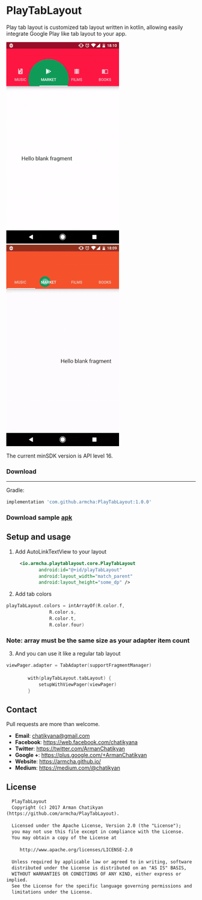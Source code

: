 # PlayTabLayout

Play tab layout is customized tab layout written in kotlin, allowing easily integrate Google Play like tab layout to your app.

![](art/regular.gif)<br/>
![](art/witIcon.gif)

The current minSDK version is API level 16.

### Download
-----------------------

Gradle:
```groovy
implementation 'com.github.armcha:PlayTabLayout:1.0.0'
```

### Download sample [apk](https://github.com/armcha/PlayTabLayout/tree/master/art/app.apk)

## Setup and usage

1. Add AutoLinkTextView to your layout
```xml
     <io.armcha.playtablayout.core.PlayTabLayout
            android:id="@+id/playTabLayout"
            android:layout_width="match_parent"
            android:layout_height="some_dp" />
```

2. Add tab colors

```kotlin
playTabLayout.colors = intArrayOf(R.color.f,
                R.color.s,
                R.color.t,
                R.color.four)
```

### Note: array must be the same size as your adapter item count

3. And you can use it like a regular tab layout

```kotlin
viewPager.adapter = TabAdapter(supportFragmentManager)

        with(playTabLayout.tabLayout) {
            setupWithViewPager(viewPager)
        }
```

## Contact

Pull requests are more than welcome.

- **Email**: chatikyana@gmail.com
- **Facebook**: https://web.facebook.com/chatikyana
- **Twitter**: https://twitter.com/ArmanChatikyan
- **Google +**: https://plus.google.com/+ArmanChatikyan
- **Website**: https://armcha.github.io/
- **Medium**: https://medium.com/@chatikyan

License
--------

      PlayTabLayout
      Copyright (c) 2017 Arman Chatikyan (https://github.com/armcha/PlayTabLayout).

      Licensed under the Apache License, Version 2.0 (the "License");
      you may not use this file except in compliance with the License.
      You may obtain a copy of the License at

         http://www.apache.org/licenses/LICENSE-2.0

      Unless required by applicable law or agreed to in writing, software
      distributed under the License is distributed on an "AS IS" BASIS,
      WITHOUT WARRANTIES OR CONDITIONS OF ANY KIND, either express or implied.
      See the License for the specific language governing permissions and
      limitations under the License.
